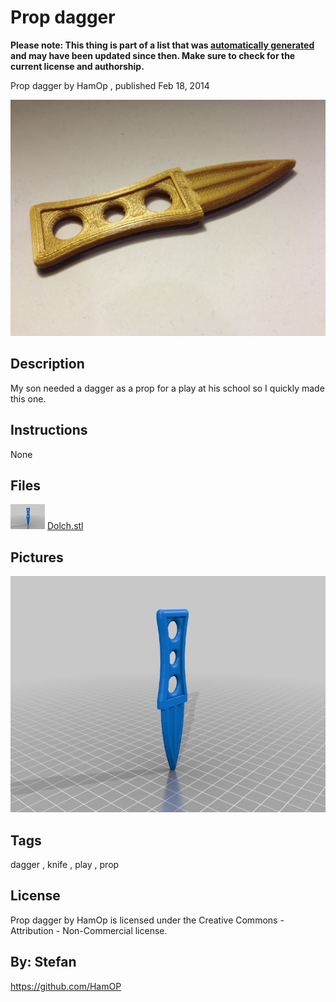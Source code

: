 Prop dagger
===============
**Please note: This thing is part of a list that was [automatically generated](https://github.com/carlosgs/export-things) and may have been updated since then. Make sure to check for the current license and authorship.**  

Prop dagger  by HamOp , published Feb 18, 2014

![Image](img/IMG_2613_display_large.jpg)

Description
--------
My son needed a dagger as a prop for a play at his school so I quickly made this one.

Instructions
--------
None

Files
--------
[![Image](img/Dolch_preview_tinycard.jpg)](Dolch.stl)
 [ Dolch.stl](Dolch.stl)  



Pictures
--------
![Image](img/Dolch_display_large.jpg)


Tags
--------
dagger , knife , play , prop  

  

License
--------
Prop dagger by HamOp is licensed under the Creative Commons - Attribution - Non-Commercial license.  



By: Stefan
--------
<https://github.com/HamOP>